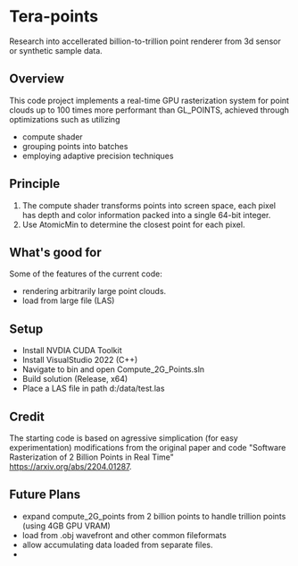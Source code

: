 # Tera-points
Research into accellerated billion-to-trillion point renderer from 3d sensor or synthetic sample data.

## Overview
This code project implements a real-time GPU rasterization system for point clouds up to 100 times more performant than GL_POINTS, achieved through optimizations such as utilizing 
* compute shader
* grouping points into batches
* employing adaptive precision techniques

## Principle
1. The compute shader transforms points into screen space, each pixel has depth and color information packed into a single 64-bit integer.
2. Use AtomicMin to determine the closest point for each pixel.

## What's good for
Some of the features of the current code:
* rendering arbitrarily large point clouds.
* load from large file (LAS)

## Setup
* Install NVDIA CUDA Toolkit
* Install VisualStudio 2022 (C++)
* Navigate to bin and open Compute_2G_Points.sln
* Build solution (Release, x64)
* Place a LAS file in path d:/data/test.las

## Credit
The starting code is based on agressive simplication (for easy experimentation) modifications from the original paper and code "Software Rasterization of 2 Billion Points in Real Time" https://arxiv.org/abs/2204.01287. 
 
## Future Plans
* expand compute_2G_points from 2 billion points to handle trillion points (using 4GB GPU VRAM)
* load from .obj wavefront and other common fileformats
* allow accumulating data loaded from separate files.
*







